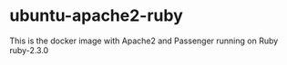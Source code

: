
# ubuntu-apache2-ruby

This is the docker image with Apache2 and Passenger running on Ruby ruby-2.3.0


